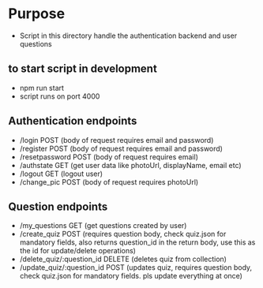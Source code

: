 # Purpose
- Script in this directory handle the authentication backend and user questions

## to start script in development
- npm run start
- script runs on port 4000

## Authentication endpoints
- /login POST (body of request requires email and password)
- /register POST (body of request requires email and password)
- /resetpassword POST (body of request requires email)
- /authstate GET (get user data like photoUrl, displayName, email etc)
- /logout GET (logout user)
- /change_pic POST (body of request requires photoUrl)

## Question endpoints
- /my_questions GET (get questions created by user)
- /create_quiz POST (requires question body, check quiz.json for mandatory fields, also returns question_id in the return body, use this as the id for update/delete operations)
- /delete_quiz/:question_id DELETE (deletes quiz from collection)
- /update_quiz/:question_id POST (updates quiz, requires question body, check quiz.json for mandatory fields. pls update everything at once)

